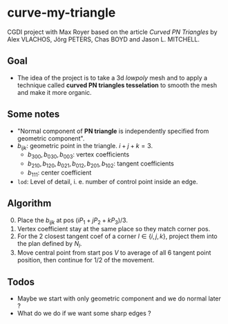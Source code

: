 # curve-my-triangle
CGDI project with Max Royer based on the article *Curved PN Triangles* by Alex VLACHOS, Jörg PETERS, Chas BOYD
and Jason L. MITCHELL.

## Goal
- The idea of the project is to take a 3d *lowpoly* mesh and to apply a technique called **curved PN triangles
tesselation** to smooth the mesh and make it more organic.

## Some notes
- "Normal component of **PN triangle** is independently specified from geometric component".
- $b_{ijk}$: geometric point in the triangle. $i+j+k=3$.
    - $b_{300}, b_{030}, b_{003}$: vertex coefficients
    - $b_{210}, b_{120}, b_{021}, b_{012}, b_{201}, b_{102}$: tangent coefficients
    - $b_{111}$: center coefficient
- `lod`: Level of detail, i. e. number of control point inside an edge.

## Algorithm
0. Place the $b_{ijk}$ at pos $(iP_1 + jP_2 + kP_3)/3$.
1. Vertex coefficient stay at the same place so they match corner pos.
2. For the 2 closest tangent coef of a corner $l\in\{i,j,k\}$, project them into the plan defined by $N_l$.
3. Move central point from start pos $V$ to average of all 6 tangent point position, then continue for $1/2$
   of the movement.

## Todos
- Maybe we start with only geometric component and we do normal later ?
- What do we do if we want some sharp edges ?

